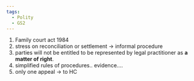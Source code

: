 ```yaml
---
tags:
  - Polity
  - GS2
---
```

1. Family court act 1984
2. stress on reconciliation or settlement -> informal procedure
3. parties will not be entitled to be represented by legal practitioner as **a matter of right**.
4. simplified rules of procedures.. evidence....
5. only one appeal -> to HC
